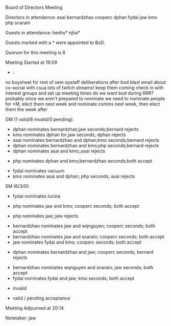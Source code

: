 Board of Directors Meeting

Directors in attendance:
asai
bernardzhao
cooperc
dphan
fydai
jaw
kmo
php
snarain

Guests in attendance:
hexhu*
njha*

Guests marked with a * were appointed to BoD.

Quorum for this meeting is 8

Meeting Started at 19:09

* <RT NUMBER>: <TOPIC>

no buysheet for rest of sem
opstaff deliberations after bod
blast email about co-social with csua
lots of twitch streams! keep them coming
check in with interest groups and set up meeting times
do we want bod during RRR? probably since we aren't prepared to nominate 
we need to nominate people for *M, elect them next week and nominate comms next week, then elect them the week after

GM (1 valid/8 invalid/0 pending):
- dphan nominates bernardzhao;jaw seconds;bernard rejects
- kmo nominates dphan for;jaw seconds; dphan rejects
- asai nominates bernardzhao and dphan;kmo seconds;bernard rejects  
- dphan nominates bernardzhao and kmo;php seconds;bernard rejects
- dphan nominates asai and kmo;;asai rejects
+ php nominates dphan and kmo;bernardzhao seconds;both accept
- fydai nominates vacuum
- kmo nominates asai and dphan; php seconds; asai rejects

SM (6/3/0):
- fydai nominates lucina
+ php nominates jaw and kmo; cooperc seconds; both accept
- php nominates jaw;;jaw rejects 
+ bernardzhao nominates jaw and wqnguyen; cooperc seconds; both accept
+ bernardzhao nominates jaw and snarain; cooperc seconds; both accept
+ jaw nominates fydai and kmo; cooperc seconds; both accept
- dphan nominates bernardzhao and jaw; cooperc seconds; bernard rejects
+ bernardzhao nominates wqnguyen and snarain; jaw seconds; both accept
+ fydai nominates fydai and jaw; kmo seconds; both accept

- invalid
+ valid
/ pending acceptance

Meeting Adjourned at 20:14

Notetaker: jaw
